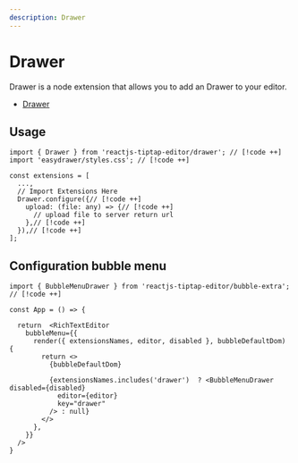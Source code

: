 ```yaml
---
description: Drawer
---
```


# Drawer

Drawer is a node extension that allows you to add an Drawer to your editor.

- [Drawer](https://easydrawer.vercel.app/)

## Usage

```tsx
import { Drawer } from 'reactjs-tiptap-editor/drawer'; // [!code ++]
import 'easydrawer/styles.css'; // [!code ++]

const extensions = [
  ...,
  // Import Extensions Here
  Drawer.configure({// [!code ++]
    upload: (file: any) => {// [!code ++]
      // upload file to server return url
    },// [!code ++]
  }),// [!code ++]
];
```

## Configuration bubble menu

```tsx
import { BubbleMenuDrawer } from 'reactjs-tiptap-editor/bubble-extra'; // [!code ++]

const App = () => {

  return  <RichTextEditor
    bubbleMenu={{
      render({ extensionsNames, editor, disabled }, bubbleDefaultDom) {
        return <>
          {bubbleDefaultDom}

          {extensionsNames.includes('drawer')  ? <BubbleMenuDrawer disabled={disabled}
            editor={editor}
            key="drawer"
          /> : null}
        </>
      },
    }}
  />
}
```
